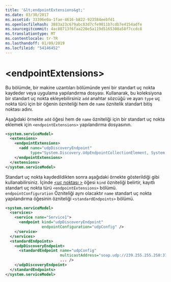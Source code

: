 ```yaml
---
title: '&lt;endpointExtensions&gt;'
ms.date: 03/30/2017
ms.assetid: 33396e0a-1fae-4616-b822-923584eebfd1
ms.openlocfilehash: 3883a23c679abc83d7cfe9011b7cdb7e4154adfe
ms.sourcegitcommit: 4ac80713f6faa220e5a119d5165308a58f7ccdc8
ms.translationtype: MT
ms.contentlocale: tr-TR
ms.lasthandoff: 01/09/2019
ms.locfileid: "54146452"
---
```

# <a name="ltendpointextensionsgt"></a>&lt;endpointExtensions&gt;
Bu bölümde, bir makine uzantıları bölümünde yeni bir standart uç nokta kaydeder veya uygulama yapılandırma dosyası. Kullanarak, bu koleksiyona bir standart uç nokta ekleyebilirsiniz `add` anahtar sözcüğü ve ayarı `type` uç nokta türü için bir öğenin özniteliği hem de `name` öznitelik standart bitiş noktası adını.  
  
 Aşağıdaki örnekte `add` öğesi hem de `name` özniteliği için bir standart uç nokta eklemek için `<endpointExtensions>` yapılandırma dosyasının.  
  
```xml  
<system.serviceModel>
  <extensions>
    <endpointExtensions>
      <add name="udpDiscoveryEndpoint"
           type="System.Discovery.UdpEndpointCollectionElement, System.Discovery.dll, Version=1.0.0.0, Culture=neutral, PublicKeyToken=ffffffffffffffff"/>
    </endpointExtensions>
  </extensions>
</system.serviceModel>
```  
  
 Standart uç nokta kaydedildikten sonra aşağıdaki örnekte gösterildiği gibi kullanabilirsiniz. İçinde [ \<uç noktası >](../../../../../docs/framework/configure-apps/file-schema/wcf/endpoint-element.md) öğesi `kind` özniteliği belirtir, kayıtlı standart uç nokta türü `<endpointExtensions>` bölümü. `endpointConfiguration` Özniteliği aynı olacaktır `name` standart uç nokta yapılandırma öğesinin özniteliği `<standardEndpoints>` bölümü.  
  
```xml  
<system.serviceModel>
  <services>
    <service name="Service1">
      <endpoint kind="udpDiscoveryEndpoint"
                endpointConfiguration="udpConfig" />
    </service>
  </services>
  <standardEndpoints>
    <udpDiscoveryEndpoint>
      <standardEndpoint name="udpConfig"
                        multicastAddress="soap.udp://239.255.255.250:3703"
                        ... />
    </udpDiscoveryEndpoint>
  </standardEndpoints>
</system.serviceModel>
```  
  
